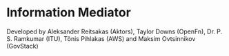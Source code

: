 # Information Mediator

Developed by Aleksander Reitsakas (Aktors), Taylor Downs (OpenFn), Dr. P. S. Ramkumar (ITU), Tõnis Pihlakas (AWS) and Maksim Ovtsinnikov (GovStack)
